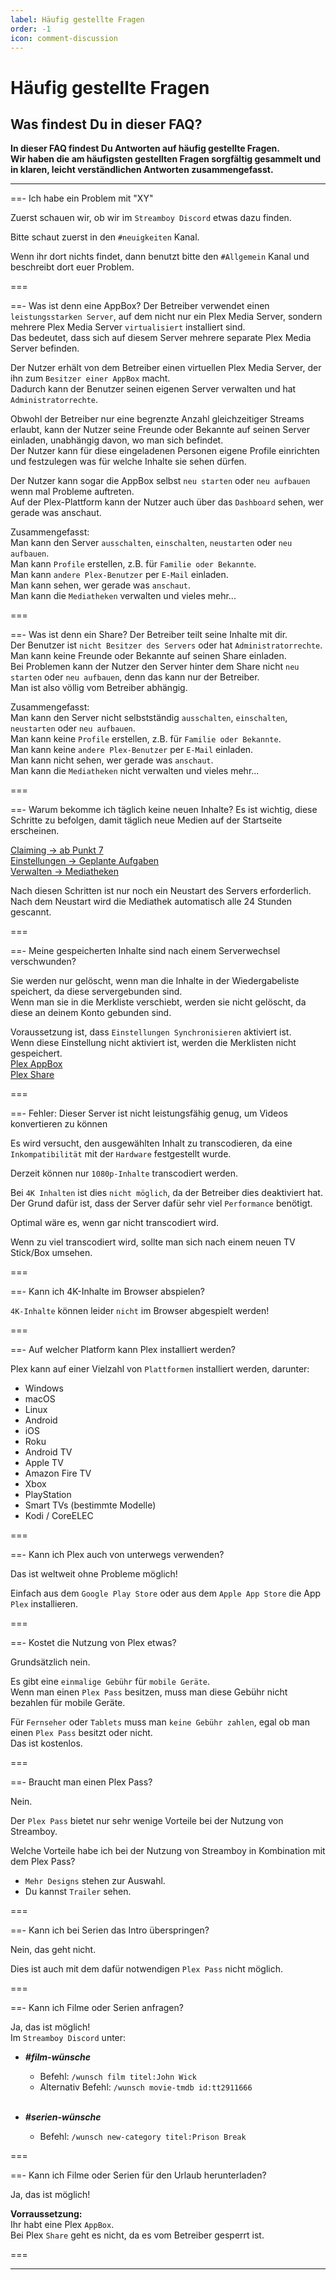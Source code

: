 ```yaml
---
label: Häufig gestellte Fragen
order: -1
icon: comment-discussion
---
```


# Häufig gestellte Fragen

<h2>Was findest Du in dieser FAQ?</h2>

**In dieser FAQ findest Du Antworten auf häufig gestellte Fragen.**  
**Wir haben die am häufigsten gestellten Fragen sorgfältig gesammelt und in klaren, leicht verständlichen Antworten zusammengefasst.**

---

==- Ich habe ein Problem mit "XY"

Zuerst schauen wir, ob wir im `Streamboy Discord` etwas dazu finden.

Bitte schaut zuerst in den `#neuigkeiten` Kanal.

Wenn ihr dort nichts findet, dann benutzt bitte den `#Allgemein` Kanal und beschreibt dort euer Problem.

===

==- Was ist denn eine AppBox?
Der Betreiber verwendet einen `leistungsstarken Server`, auf dem nicht nur ein Plex Media Server, sondern mehrere Plex Media Server `virtualisiert` installiert sind.  
Das bedeutet, dass sich auf diesem Server mehrere separate Plex Media Server befinden.  

Der Nutzer erhält von dem Betreiber einen virtuellen Plex Media Server, der ihn zum `Besitzer einer AppBox` macht.  
Dadurch kann der Benutzer seinen eigenen Server verwalten und hat `Administratorrechte`.  

Obwohl der Betreiber nur eine begrenzte Anzahl gleichzeitiger Streams erlaubt, kann der Nutzer seine Freunde oder Bekannte auf seinen Server einladen, unabhängig davon, wo man sich befindet.  
Der Nutzer kann für diese eingeladenen Personen eigene Profile einrichten und festzulegen was für welche Inhalte sie sehen dürfen.  

Der Nutzer kann sogar die AppBox selbst `neu starten` oder `neu aufbauen` wenn mal Probleme auftreten.  
Auf der Plex-Plattform kann der Nutzer auch über das `Dashboard` sehen, wer gerade was anschaut.  

Zusammengefasst:  
Man kann den Server `ausschalten`, `einschalten`, `neustarten` oder `neu aufbauen`.  
Man kann `Profile` erstellen, z.B. für `Familie oder Bekannte`.  
Man kann `andere Plex-Benutzer` per `E-Mail` einladen.  
Man kann sehen, wer gerade was `anschaut`.  
Man kann die `Mediatheken` verwalten und vieles mehr...  

===

==- Was ist denn ein Share?
Der Betreiber teilt seine Inhalte mit dir.  
Der Benutzer ist `nicht Besitzer des Servers` oder hat `Administratorrechte`.  
Man kann keine Freunde oder Bekannte auf seinen Share einladen.  
Bei Problemen kann der Nutzer den Server hinter dem Share nicht `neu starten` oder `neu aufbauen`, denn das kann nur der Betreiber.  
Man ist also völlig vom Betreiber abhängig.  

Zusammengefasst:  
Man kann den Server nicht selbstständig `ausschalten`, `einschalten`, `neustarten` oder `neu aufbauen`.  
Man kann keine `Profile` erstellen, z.B. für `Familie oder Bekannte`.  
Man kann keine `andere Plex-Benutzer` per `E-Mail` einladen.  
Man kann nicht sehen, wer gerade was `anschaut`.  
Man kann die `Mediatheken` nicht verwalten und vieles mehr...  

===

==- Warum bekomme ich täglich keine neuen Inhalte?
Es ist wichtig, diese Schritte zu befolgen, damit täglich neue Medien auf der Startseite erscheinen.  

[Claiming -> ab Punkt 7](https://u3known.github.io/sb-wiki/appbox/claiming/#verkn%C3%BCpfung-der-appbox-mit-plex)<br/>
[Einstellungen -> Geplante Aufgaben](https://u3known.github.io/sb-wiki/appbox/plex-settings/#geplante-aufgaben)<br/>
[Verwalten -> Mediatheken](https://u3known.github.io/sb-wiki/appbox/plex-settings/#verwalten---mediatheken)<br/>

Nach diesen Schritten ist nur noch ein Neustart des Servers erforderlich.  
Nach dem Neustart wird die Mediathek automatisch alle 24 Stunden gescannt.  

===

==- Meine gespeicherten Inhalte sind nach einem Serverwechsel verschwunden?

Sie werden nur gelöscht, wenn man die Inhalte in der Wiedergabeliste speichert, da diese servergebunden sind.  
Wenn man sie in die Merkliste verschiebt, werden sie nicht gelöscht, da diese an deinem Konto gebunden sind.

Voraussetzung ist, dass `Einstellungen Synchronisieren` aktiviert ist.  
Wenn diese Einstellung nicht aktiviert ist, werden die Merklisten nicht gespeichert.<br/>
[Plex AppBox](https://u3known.github.io/sb-wiki/appbox/plex-settings/#plex-web---allgemein)<br/>
[Plex Share](https://u3known.github.io/sb-wiki/share/plex-share-settings/#plex-web---allgemein)<br/>

===

==- Fehler: Dieser Server ist nicht leistungsfähig genug, um Videos konvertieren zu können

Es wird versucht, den ausgewählten Inhalt zu transcodieren, da eine `Inkompatibilität` mit der `Hardware` festgestellt wurde.

Derzeit können nur `1080p-Inhalte` transcodiert werden.

Bei `4K Inhalten` ist dies `nicht möglich`, da der Betreiber dies deaktiviert hat.  
Der Grund dafür ist, dass der Server dafür sehr viel `Performance` benötigt.

Optimal wäre es, wenn gar nicht transcodiert wird.

Wenn zu viel transcodiert wird, sollte man sich nach einem neuen TV Stick/Box umsehen.

===

==- Kann ich 4K-Inhalte im Browser abspielen?

`4K-Inhalte` können leider `nicht` im Browser abgespielt werden!

===

==- Auf welcher Platform kann Plex installiert werden?

Plex kann auf einer Vielzahl von `Plattformen` installiert werden, darunter:
- Windows
- macOS
- Linux
- Android
- iOS
- Roku
- Android TV
- Apple TV
- Amazon Fire TV
- Xbox
- PlayStation
- Smart TVs (bestimmte Modelle)
- Kodi / CoreELEC

===

==- Kann ich Plex auch von unterwegs verwenden?

Das ist weltweit ohne Probleme möglich!

Einfach aus dem `Google Play Store` oder aus dem `Apple App Store` die App `Plex` installieren.

===

==- Kostet die Nutzung von Plex etwas?

Grundsätzlich nein.

Es gibt eine `einmalige Gebühr` für `mobile Geräte`.  
Wenn man einen `Plex Pass` besitzen, muss man diese Gebühr nicht bezahlen für mobile Geräte.

Für `Fernseher` oder `Tablets` muss man `keine Gebühr zahlen`, egal ob man einen `Plex Pass` besitzt oder nicht.  
Das ist kostenlos.

===

==- Braucht man einen Plex Pass?

Nein.

Der `Plex Pass` bietet nur sehr wenige Vorteile bei der Nutzung von Streamboy.

Welche Vorteile habe ich bei der Nutzung von Streamboy in Kombination mit dem Plex Pass?
- `Mehr Designs` stehen zur Auswahl.
- Du kannst `Trailer` sehen.

===

==- Kann ich bei Serien das Intro überspringen?

Nein, das geht nicht.

Dies ist auch mit dem dafür notwendigen `Plex Pass` nicht möglich.

===

==- Kann ich Filme oder Serien anfragen?

Ja, das ist möglich!  
Im `Streamboy Discord` unter:  

- ***#film-wünsche***
  - Befehl: `/wunsch film titel:John Wick`
  - Alternativ Befehl: `/wunsch movie-tmdb id:tt2911666`<br/><br/>
  
- ***#serien-wünsche***
  - Befehl: `/wunsch new-category titel:Prison Break`

===

==- Kann ich Filme oder Serien für den Urlaub herunterladen?

Ja, das ist möglich!

**Vorraussetzung:**  
Ihr habt eine Plex `AppBox`.  
Bei Plex `Share` geht es nicht, da es vom Betreiber gesperrt ist.

===

---
